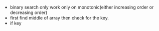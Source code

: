 - binary search only work only on monotonic(either increasing order or decreasing order)
- first find middle of array then check for the key.
- if key